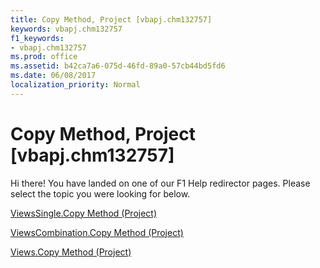 ```yaml
---
title: Copy Method, Project [vbapj.chm132757]
keywords: vbapj.chm132757
f1_keywords:
- vbapj.chm132757
ms.prod: office
ms.assetid: b42ca7a6-075d-46fd-89a0-57cb44bd5fd6
ms.date: 06/08/2017
localization_priority: Normal
---
```



# Copy Method, Project [vbapj.chm132757]

Hi there! You have landed on one of our F1 Help redirector pages. Please select the topic you were looking for below.

[ViewsSingle.Copy Method (Project)](http://msdn.microsoft.com/library/baa16562-5622-6d0f-02a7-3145a6fdef0c%28Office.15%29.aspx)

[ViewsCombination.Copy Method (Project)](http://msdn.microsoft.com/library/2e28885e-6b65-8123-193a-1ac0ee883f75%28Office.15%29.aspx)

[Views.Copy Method (Project)](http://msdn.microsoft.com/library/5e82641a-f5c6-41a6-23bf-61220a4fc30c%28Office.15%29.aspx)

